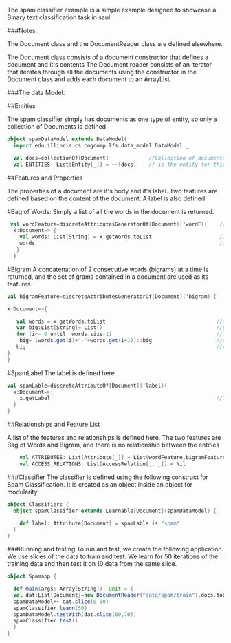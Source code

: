 The spam classifier example is a simple example designed to showcase a Binary text classification task in saul.

###Notes:

The Document class and the DocumentReader class are defined elsewhere.

The Document class consists of a document constructor that defines a document and it's contents
The Document reader consists of an iterator that iterates through all the documents using the constructor in the Document class and adds each document to an ArrayList.

###The data Model:

##Entities

The spam classifier simply has documents as one type of entity, so only a collection of Documents is defined.

```scala
object spamDataModel extends DataModel{
  import edu.illinois.cs.cogcomp.lfs.data_model.DataModel._

  val docs=collectionOf[Document]             //Collection of documents
  val ENTITIES: List[Entity[_]] = ~~(docs)    // is the entity for this data model
```

##Features  and Properties

The properties of a document are it's body and it's label.
Two features are defined based on the content of the document.
A label is also defined.

#Bag of Words:
Simply a list of all the words in the document is returned.

```scala
 val wordFeature=discreteAttributesGeneratorOf[Document]('wordF){    //Discrete Feature of the document
  x:Document=> {
    val words: List[String] = x.getWords.toList                      //Get all of the words in a list
    words                                                            //and return it
   }
  }
```

#Bigram
A concatenation of 2 consecutive words (bigrams) at a time is returned, and the set of grams contained in a document are used as its features.    

```scala
val bigramFeature=discreteAttributesGeneratorOf[Document]('bigram) {

x:Document=>{

   val words = x.getWords.toList                                    //get all the words in a list
   var big:List[String]= List()                                     //create a new empty list called big
   for (i<- 0 until  words.size-1)                                  //loop through all the words in the word list
    big= (words.get(i)+"-"+words.get(i+1))::big                     //and concatenate successive words and add it to the list
   big                                                              //return the list
}
}
```
#SpamLabel
The label is defined here

```scala
val spamLable=discreteAttributeOf[Document]('label){
  x:Document=>{
    x.getLabel                                                      //The label obtained from the document through a getLabel function defined in the document class
  }
}
```

##Relationships and Feature List

A list of the features and relationships is defined here.
The two features are Bag of Words and Bigram, and there is no relationship between the entities

```scala
    val ATTRIBUTES: List[Attribute[_]] = List(wordFeature,bigramFeature) //bag of words and Bigram features
    val ACCESS_RELATIONS: List[AccessRelation[_, _]] = Nil               //No relationship between the entities
```


###Classifier
The classifier is defined using the following construct for Spam Classification.
It is created as an object inside an object for modularity

```scala
object Classifiers {
  object spamClassifier extends Learnable[Document](spamDataModel) {   //Object extend learnable with entity Document using the Spam Data Model

    def label: Attribute[Document] = spamLable is "spam"               // the label we are training for, to check if it's spam or not using binary classification
  }
}
```

###Running and testing
To run and test, we create the following application. We use slices of the data to train and test.
We learn for 50 iterations of the training data and then test it on 10 data from the same slice.


```scala
object Spamapp {

  def main(args: Array[String]): Unit = {
  val dat:List[Document]=new DocumentReader("data/spam/train").docs.toList      //Defining the data and specifying it's location
  spamDataModel++ dat.slice(0,50)                                               //Adding a slice to the data model
  spamClassifier.learn(50)                                                      //learning with 50 iterations
  spamDataModel.testWith(dat.slice(60,70))                                      //Adding 10 more data as test data with "testWith"
  spamClassifier.test()                                                         //Running the test
  }
}
```

